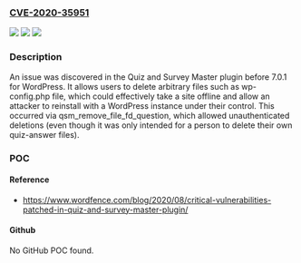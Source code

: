 ### [CVE-2020-35951](https://cve.mitre.org/cgi-bin/cvename.cgi?name=CVE-2020-35951)
![](https://img.shields.io/static/v1?label=Product&message=n%2Fa&color=blue)
![](https://img.shields.io/static/v1?label=Version&message=n%2Fa&color=blue)
![](https://img.shields.io/static/v1?label=Vulnerability&message=n%2Fa&color=brighgreen)

### Description

An issue was discovered in the Quiz and Survey Master plugin before 7.0.1 for WordPress. It allows users to delete arbitrary files such as wp-config.php file, which could effectively take a site offline and allow an attacker to reinstall with a WordPress instance under their control. This occurred via qsm_remove_file_fd_question, which allowed unauthenticated deletions (even though it was only intended for a person to delete their own quiz-answer files).

### POC

#### Reference
- https://www.wordfence.com/blog/2020/08/critical-vulnerabilities-patched-in-quiz-and-survey-master-plugin/

#### Github
No GitHub POC found.

